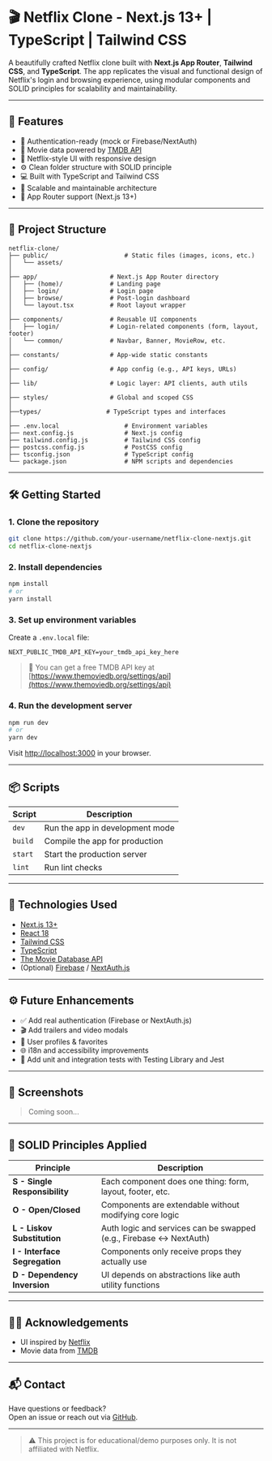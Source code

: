 # 🎬 Netflix Clone - Next.js 13+ | TypeScript | Tailwind CSS

A beautifully crafted Netflix clone built with **Next.js App Router**, **Tailwind CSS**, and **TypeScript**. The app replicates the visual and functional design of Netflix's login and browsing experience, using modular components and SOLID principles for scalability and maintainability.

---

## 🚀 Features

- 🔐 Authentication-ready (mock or Firebase/NextAuth)
- 🎥 Movie data powered by [TMDB API](https://www.themoviedb.org/)
- 💅 Netflix-style UI with responsive design
- ⚙️ Clean folder structure with SOLID principle
- 💻 Built with TypeScript and Tailwind CSS
- 🧱 Scalable and maintainable architecture
- 🔄 App Router support (Next.js 13+)

---

## 📂 Project Structure

```
netflix-clone/
├── public/                     # Static files (images, icons, etc.)
│   └── assets/
│
├── app/                    # Next.js App Router directory
│   ├── (home)/             # Landing page
│   ├── login/              # Login page
│   ├── browse/             # Post-login dashboard
│   └── layout.tsx          # Root layout wrapper
│
├── components/             # Reusable UI components
│   ├── login/              # Login-related components (form, layout, footer)
│   └── common/             # Navbar, Banner, MovieRow, etc.
│
├── constants/              # App-wide static constants
│
├── config/                 # App config (e.g., API keys, URLs)
│
├── lib/                    # Logic layer: API clients, auth utils
│
├── styles/                 # Global and scoped CSS
│
├──types/                  # TypeScript types and interfaces
│
├── .env.local                  # Environment variables
├── next.config.js              # Next.js config
├── tailwind.config.js          # Tailwind CSS config
├── postcss.config.js           # PostCSS config
├── tsconfig.json               # TypeScript config
└── package.json                # NPM scripts and dependencies
```

---

## 🛠️ Getting Started

### 1. Clone the repository

```bash
git clone https://github.com/your-username/netflix-clone-nextjs.git
cd netflix-clone-nextjs
```

### 2. Install dependencies

```bash
npm install
# or
yarn install
```

### 3. Set up environment variables

Create a `.env.local` file:

```env
NEXT_PUBLIC_TMDB_API_KEY=your_tmdb_api_key_here
```

> 🔑 You can get a free TMDB API key at [https://www.themoviedb.org/settings/api](https://www.themoviedb.org/settings/api)

### 4. Run the development server

```bash
npm run dev
# or
yarn dev
```

Visit [http://localhost:3000](http://localhost:3000) in your browser.

---

## 📦 Scripts

| Script         | Description                       |
|----------------|-----------------------------------|
| `dev`          | Run the app in development mode   |
| `build`        | Compile the app for production    |
| `start`        | Start the production server       |
| `lint`         | Run lint checks                   |

---

## 📌 Technologies Used

- [Next.js 13+](https://nextjs.org/)
- [React 18](https://reactjs.org/)
- [Tailwind CSS](https://tailwindcss.com/)
- [TypeScript](https://www.typescriptlang.org/)
- [The Movie Database API](https://www.themoviedb.org/)
- (Optional) [Firebase](https://firebase.google.com/) / [NextAuth.js](https://next-auth.js.org/)

---

## ⚙️ Future Enhancements

- ✅ Add real authentication (Firebase or NextAuth.js)
- 🎬 Add trailers and video modals
- 💾 User profiles & favorites
- 🌐 i18n and accessibility improvements
- 🧪 Add unit and integration tests with Testing Library and Jest

---

## 📸 Screenshots

> Coming soon...

---

## 🧠 SOLID Principles Applied

| Principle | Description |
|----------|-------------|
| **S - Single Responsibility** | Each component does one thing: form, layout, footer, etc. |
| **O - Open/Closed** | Components are extendable without modifying core logic |
| **L - Liskov Substitution** | Auth logic and services can be swapped (e.g., Firebase ↔️ NextAuth) |
| **I - Interface Segregation** | Components only receive props they actually use |
| **D - Dependency Inversion** | UI depends on abstractions like auth utility functions |

---

## 🙋‍♂️ Acknowledgements

- UI inspired by [Netflix](https://www.netflix.com/)
- Movie data from [TMDB](https://www.themoviedb.org/)

---

## 📬 Contact

Have questions or feedback?  
Open an issue or reach out via [GitHub](https://github.com/fhlevi).

---

> ⚠️ This project is for educational/demo purposes only. It is not affiliated with Netflix.